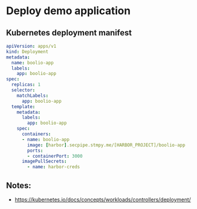 # Deploy demo application

## Kubernetes deployment manifest

```yaml
apiVersion: apps/v1
kind: Deployment
metadata:
  name: boolio-app
  labels:
    app: boolio-app
spec:
  replicas: 1
  selector:
    matchLabels:
      app: boolio-app
  template:
    metadata:
      labels:
        app: boolio-app
    spec:
      containers:
      - name: boolio-app
        image: [harbor].secpipe.stmpy.me/[HARBOR_PROJECT]/boolio-app
        ports:
        - containerPort: 3000
      imagePullSecrets:
        - name: harbor-creds
```

## Notes:
- https://kubernetes.io/docs/concepts/workloads/controllers/deployment/